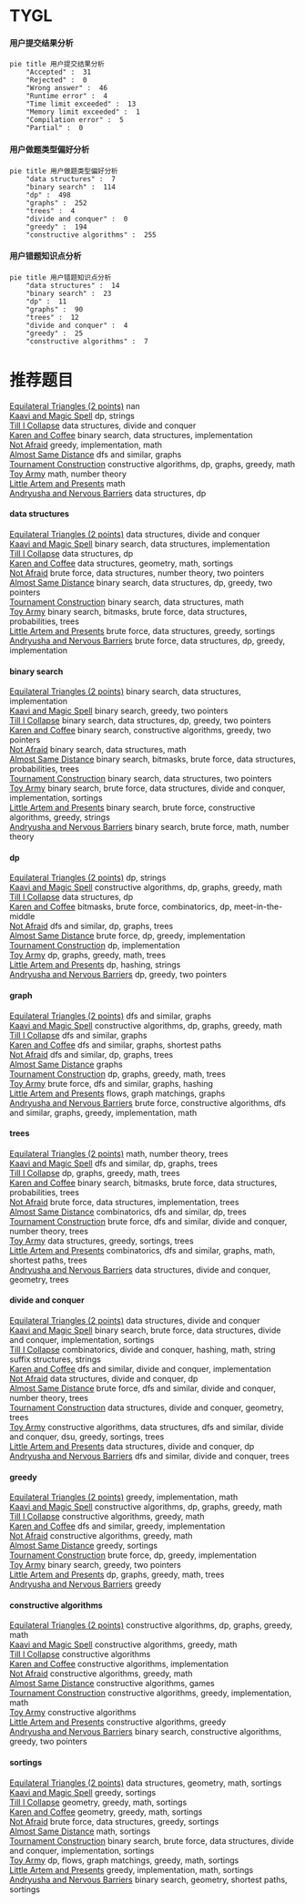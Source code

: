 # TYGL
<!-- tabs:start -->
#### **用户提交结果分析**

```mermaid
pie title 用户提交结果分析
    "Accepted" :  31
    "Rejected" :  0
    "Wrong answer" :  46
    "Runtime error" :  4
    "Time limit exceeded" :  13
    "Memory limit exceeded" :  1
    "Compilation error" :  5
    "Partial" :  0
```
#### **用户做题类型偏好分析**

```mermaid
pie title 用户做题类型偏好分析
    "data structures" :  7
    "binary search" :  114
    "dp" :  498
    "graphs" :  252
    "trees" :  4
    "divide and conquer" :  0
    "greedy" :  194
    "constructive algorithms" :  255
```
#### **用户错题知识点分析**

```mermaid
pie title 用户错题知识点分析
    "data structures" :  14
    "binary search" :  23
    "dp" :  11
    "graphs" :  90
    "trees" :  12
    "divide and conquer" :  4
    "greedy" :  25
    "constructive algorithms" :  7
```
<!-- tabs:end -->
# 推荐题目
[Equilateral Triangles (2 points)](https://codeforces.com/contest/1164/problem/P)		nan		  
[Kaavi and Magic Spell](http://codeforces.com/problemset/problem/1336/C)		dp,
                        strings		  
[Till I Collapse](http://codeforces.com/problemset/problem/786/C)		data structures,
                        divide and conquer		  
[Karen and Coffee](http://codeforces.com/problemset/problem/816/B)		binary search,
                        data structures,
                        implementation		  
[Not Afraid](http://codeforces.com/problemset/problem/787/B)		greedy,
                        implementation,
                        math		  
[Almost Same Distance](http://codeforces.com/problemset/problem/1266/F)		dfs and similar,
                        graphs		  
[Tournament Construction](http://codeforces.com/problemset/problem/850/D)		constructive algorithms,
                        dp,
                        graphs,
                        greedy,
                        math		  
[Toy Army](http://codeforces.com/problemset/problem/84/A)		math,
                        number theory		  
[Little Artem and Presents](http://codeforces.com/problemset/problem/669/A)		math		  
[Andryusha and Nervous Barriers](http://codeforces.com/problemset/problem/780/G)		data structures,
                        dp		  
<!-- tabs:start -->
#### **data structures**
[Equilateral Triangles (2 points)](http://codeforces.com/problemset/problem/786/C)		data structures,
                        divide and conquer		  
[Kaavi and Magic Spell](http://codeforces.com/problemset/problem/816/B)		binary search,
                        data structures,
                        implementation		  
[Till I Collapse](http://codeforces.com/problemset/problem/780/G)		data structures,
                        dp		  
[Karen and Coffee](http://codeforces.com/problemset/problem/1195/F)		data structures,
                        geometry,
                        math,
                        sortings		  
[Not Afraid](http://codeforces.com/problemset/problem/1364/A)		brute force,
                        data structures,
                        number theory,
                        two pointers		  
[Almost Same Distance](http://codeforces.com/problemset/problem/1492/C)		binary search,
                        data structures,
                        dp,
                        greedy,
                        two pointers		  
[Tournament Construction](http://codeforces.com/problemset/problem/1490/G)		binary search,
                        data structures,
                        math		  
[Toy Army](http://codeforces.com/problemset/problem/1479/D)		binary search,
                        bitmasks,
                        brute force,
                        data structures,
                        probabilities,
                        trees		  
[Little Artem and Presents](http://codeforces.com/problemset/problem/1497/A)		brute force,
                        data structures,
                        greedy,
                        sortings		  
[Andryusha and Nervous Barriers](http://codeforces.com/problemset/problem/1491/C)		brute force,
                        data structures,
                        dp,
                        greedy,
                        implementation		  
#### **binary search**
[Equilateral Triangles (2 points)](http://codeforces.com/problemset/problem/816/B)		binary search,
                        data structures,
                        implementation		  
[Kaavi and Magic Spell](http://codeforces.com/problemset/problem/609/D)		binary search,
                        greedy,
                        two pointers		  
[Till I Collapse](http://codeforces.com/problemset/problem/1492/C)		binary search,
                        data structures,
                        dp,
                        greedy,
                        two pointers		  
[Karen and Coffee](http://codeforces.com/problemset/problem/1463/D)		binary search,
                        constructive algorithms,
                        greedy,
                        two pointers		  
[Not Afraid](http://codeforces.com/problemset/problem/1490/G)		binary search,
                        data structures,
                        math		  
[Almost Same Distance](http://codeforces.com/problemset/problem/1479/D)		binary search,
                        bitmasks,
                        brute force,
                        data structures,
                        probabilities,
                        trees		  
[Tournament Construction](http://codeforces.com/problemset/problem/1436/E)		binary search,
                        data structures,
                        two pointers		  
[Toy Army](http://codeforces.com/problemset/problem/1461/D)		binary search,
                        brute force,
                        data structures,
                        divide and conquer,
                        implementation,
                        sortings		  
[Little Artem and Presents](http://codeforces.com/problemset/problem/1493/C)		binary search,
                        brute force,
                        constructive algorithms,
                        greedy,
                        strings		  
[Andryusha and Nervous Barriers](http://codeforces.com/problemset/problem/1487/D)		binary search,
                        brute force,
                        math,
                        number theory		  
#### **dp**
[Equilateral Triangles (2 points)](http://codeforces.com/problemset/problem/1336/C)		dp,
                        strings		  
[Kaavi and Magic Spell](http://codeforces.com/problemset/problem/850/D)		constructive algorithms,
                        dp,
                        graphs,
                        greedy,
                        math		  
[Till I Collapse](http://codeforces.com/problemset/problem/780/G)		data structures,
                        dp		  
[Karen and Coffee](http://codeforces.com/problemset/problem/1221/G)		bitmasks,
                        brute force,
                        combinatorics,
                        dp,
                        meet-in-the-middle		  
[Not Afraid](http://codeforces.com/problemset/problem/1238/F)		dfs and similar,
                        dp,
                        graphs,
                        trees		  
[Almost Same Distance](http://codeforces.com/problemset/problem/1512/F)		brute force,
                        dp,
                        greedy,
                        implementation		  
[Tournament Construction](http://codeforces.com/problemset/problem/467/C)		dp,
                        implementation		  
[Toy Army](http://codeforces.com/problemset/problem/1369/D)		dp,
                        graphs,
                        greedy,
                        math,
                        trees		  
[Little Artem and Presents](http://codeforces.com/problemset/problem/613/E)		dp,
                        hashing,
                        strings		  
[Andryusha and Nervous Barriers](http://codeforces.com/problemset/problem/1343/C)		dp,
                        greedy,
                        two pointers		  
#### **graph**
[Equilateral Triangles (2 points)](http://codeforces.com/problemset/problem/1266/F)		dfs and similar,
                        graphs		  
[Kaavi and Magic Spell](http://codeforces.com/problemset/problem/850/D)		constructive algorithms,
                        dp,
                        graphs,
                        greedy,
                        math		  
[Till I Collapse](https://codeforces.com/contest/745/problem/C)		dfs and similar,
                        graphs		  
[Karen and Coffee](http://codeforces.com/problemset/problem/1067/B)		dfs and similar,
                        graphs,
                        shortest paths		  
[Not Afraid](http://codeforces.com/problemset/problem/1238/F)		dfs and similar,
                        dp,
                        graphs,
                        trees		  
[Almost Same Distance](http://codeforces.com/problemset/problem/1133/F1)		graphs		  
[Tournament Construction](http://codeforces.com/problemset/problem/1369/D)		dp,
                        graphs,
                        greedy,
                        math,
                        trees		  
[Toy Army](http://codeforces.com/problemset/problem/1394/B)		brute force,
                        dfs and similar,
                        graphs,
                        hashing		  
[Little Artem and Presents](http://codeforces.com/problemset/problem/1510/B)		flows,
                        graph matchings,
                        graphs		  
[Andryusha and Nervous Barriers](http://codeforces.com/problemset/problem/1487/C)		brute force,
                        constructive algorithms,
                        dfs and similar,
                        graphs,
                        greedy,
                        implementation,
                        math		  
#### **trees**
[Equilateral Triangles (2 points)](http://codeforces.com/problemset/problem/1210/C)		math,
                        number theory,
                        trees		  
[Kaavi and Magic Spell](http://codeforces.com/problemset/problem/1238/F)		dfs and similar,
                        dp,
                        graphs,
                        trees		  
[Till I Collapse](http://codeforces.com/problemset/problem/1369/D)		dp,
                        graphs,
                        greedy,
                        math,
                        trees		  
[Karen and Coffee](http://codeforces.com/problemset/problem/1479/D)		binary search,
                        bitmasks,
                        brute force,
                        data structures,
                        probabilities,
                        trees		  
[Not Afraid](http://codeforces.com/problemset/problem/1511/C)		brute force,
                        data structures,
                        implementation,
                        trees		  
[Almost Same Distance](http://codeforces.com/problemset/problem/1499/F)		combinatorics,
                        dfs and similar,
                        dp,
                        trees		  
[Tournament Construction](http://codeforces.com/problemset/problem/1491/E)		brute force,
                        dfs and similar,
                        divide and conquer,
                        number theory,
                        trees		  
[Toy Army](http://codeforces.com/problemset/problem/1466/D)		data structures,
                        greedy,
                        sortings,
                        trees		  
[Little Artem and Presents](http://codeforces.com/problemset/problem/1495/D)		combinatorics,
                        dfs and similar,
                        graphs,
                        math,
                        shortest paths,
                        trees		  
[Andryusha and Nervous Barriers](http://codeforces.com/problemset/problem/1303/G)		data structures,
                        divide and conquer,
                        geometry,
                        trees		  
#### **divide and conquer**
[Equilateral Triangles (2 points)](http://codeforces.com/problemset/problem/786/C)		data structures,
                        divide and conquer		  
[Kaavi and Magic Spell](http://codeforces.com/problemset/problem/1461/D)		binary search,
                        brute force,
                        data structures,
                        divide and conquer,
                        implementation,
                        sortings		  
[Till I Collapse](http://codeforces.com/problemset/problem/1466/G)		combinatorics,
                        divide and conquer,
                        hashing,
                        math,
                        string suffix structures,
                        strings		  
[Karen and Coffee](http://codeforces.com/problemset/problem/1490/D)		dfs and similar,
                        divide and conquer,
                        implementation		  
[Not Afraid](https://codeforces.com/contest/1483/problem/C)		data structures,
                        divide and conquer,
                        dp		  
[Almost Same Distance](http://codeforces.com/problemset/problem/1491/E)		brute force,
                        dfs and similar,
                        divide and conquer,
                        number theory,
                        trees		  
[Tournament Construction](http://codeforces.com/problemset/problem/1303/G)		data structures,
                        divide and conquer,
                        geometry,
                        trees		  
[Toy Army](http://codeforces.com/problemset/problem/1494/D)		constructive algorithms,
                        data structures,
                        dfs and similar,
                        divide and conquer,
                        dsu,
                        greedy,
                        sortings,
                        trees		  
[Little Artem and Presents](http://codeforces.com/problemset/problem/1482/E)		data structures,
                        divide and conquer,
                        dp		  
[Andryusha and Nervous Barriers](http://codeforces.com/problemset/problem/566/C)		dfs and similar,
                        divide and conquer,
                        trees		  
#### **greedy**
[Equilateral Triangles (2 points)](http://codeforces.com/problemset/problem/787/B)		greedy,
                        implementation,
                        math		  
[Kaavi and Magic Spell](http://codeforces.com/problemset/problem/850/D)		constructive algorithms,
                        dp,
                        graphs,
                        greedy,
                        math		  
[Till I Collapse](http://codeforces.com/problemset/problem/468/A)		constructive algorithms,
                        greedy,
                        math		  
[Karen and Coffee](http://codeforces.com/problemset/problem/57/A)		dfs and similar,
                        greedy,
                        implementation		  
[Not Afraid](http://codeforces.com/problemset/problem/899/A)		constructive algorithms,
                        greedy,
                        math		  
[Almost Same Distance](http://codeforces.com/problemset/problem/1358/B)		greedy,
                        sortings		  
[Tournament Construction](http://codeforces.com/problemset/problem/1512/F)		brute force,
                        dp,
                        greedy,
                        implementation		  
[Toy Army](http://codeforces.com/problemset/problem/609/D)		binary search,
                        greedy,
                        two pointers		  
[Little Artem and Presents](http://codeforces.com/problemset/problem/1369/D)		dp,
                        graphs,
                        greedy,
                        math,
                        trees		  
[Andryusha and Nervous Barriers](http://codeforces.com/problemset/problem/1511/A)		greedy		  
#### **constructive algorithms**
[Equilateral Triangles (2 points)](http://codeforces.com/problemset/problem/850/D)		constructive algorithms,
                        dp,
                        graphs,
                        greedy,
                        math		  
[Kaavi and Magic Spell](http://codeforces.com/problemset/problem/468/A)		constructive algorithms,
                        greedy,
                        math		  
[Till I Collapse](http://codeforces.com/problemset/problem/1276/E)		constructive algorithms		  
[Karen and Coffee](http://codeforces.com/problemset/problem/357/B)		constructive algorithms,
                        implementation		  
[Not Afraid](http://codeforces.com/problemset/problem/899/A)		constructive algorithms,
                        greedy,
                        math		  
[Almost Same Distance](http://codeforces.com/problemset/problem/1451/F)		constructive algorithms,
                        games		  
[Tournament Construction](http://codeforces.com/problemset/problem/1504/B)		constructive algorithms,
                        greedy,
                        implementation,
                        math		  
[Toy Army](http://codeforces.com/problemset/problem/1067/C)		constructive algorithms		  
[Little Artem and Presents](http://codeforces.com/problemset/problem/1493/A)		constructive algorithms,
                        greedy		  
[Andryusha and Nervous Barriers](http://codeforces.com/problemset/problem/1463/D)		binary search,
                        constructive algorithms,
                        greedy,
                        two pointers		  
#### **sortings**
[Equilateral Triangles (2 points)](http://codeforces.com/problemset/problem/1195/F)		data structures,
                        geometry,
                        math,
                        sortings		  
[Kaavi and Magic Spell](http://codeforces.com/problemset/problem/1358/B)		greedy,
                        sortings		  
[Till I Collapse](https://codeforces.com/contest/1496/problem/C)		geometry,
                        greedy,
                        math,
                        sortings		  
[Karen and Coffee](http://codeforces.com/problemset/problem/1495/A)		geometry,
                        greedy,
                        math,
                        sortings		  
[Not Afraid](http://codeforces.com/problemset/problem/1497/A)		brute force,
                        data structures,
                        greedy,
                        sortings		  
[Almost Same Distance](http://codeforces.com/problemset/problem/1427/A)		math,
                        sortings		  
[Tournament Construction](http://codeforces.com/problemset/problem/1461/D)		binary search,
                        brute force,
                        data structures,
                        divide and conquer,
                        implementation,
                        sortings		  
[Toy Army](http://codeforces.com/problemset/problem/1437/C)		dp,
                        flows,
                        graph matchings,
                        greedy,
                        math,
                        sortings		  
[Little Artem and Presents](http://codeforces.com/problemset/problem/1473/A)		greedy,
                        implementation,
                        math,
                        sortings		  
[Andryusha and Nervous Barriers](http://codeforces.com/problemset/problem/1486/B)		binary search,
                        geometry,
                        shortest paths,
                        sortings		  
<!-- tabs:end -->
